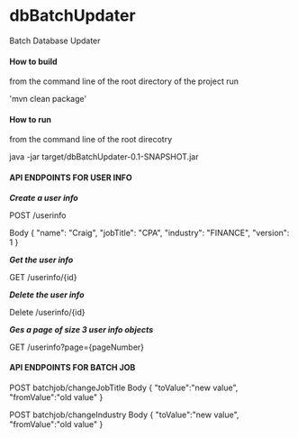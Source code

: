 # dbBatchUpdater
Batch Database Updater

#### How to build
from the command line of the root directory of the project run

'mvn clean package' 

#### How to run

from the command line of the root direcotry

java -jar target/dbBatchUpdater-0.1-SNAPSHOT.jar


#### API ENDPOINTS FOR USER INFO

***Create a user info***

POST /userinfo 

Body {
  "name": "Craig",
  "jobTitle": "CPA",
  "industry": "FINANCE",
  "version": 1
}

***Get the user info***

GET /userinfo/{id}

***Delete the user info***

Delete /userinfo/{id}

***Ges a page of size 3 user info objects***

GET /userinfo?page={pageNumber}


#### API ENDPOINTS FOR BATCH JOB

POST batchjob/changeJobTitle
Body {
    "toValue":"new value",
    "fromValue":"old value"
}

POST batchjob/changeIndustry
Body {
    "toValue":"new value",
    "fromValue":"old value"
}



